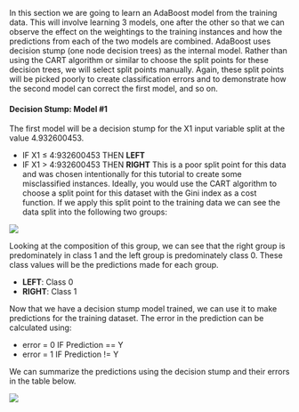 In this section we are going to learn an AdaBoost model from the training data. This will involve
learning 3 models, one after the other so that we can observe the effect on the weightings to the
training instances and how the predictions from each of the two models are combined. AdaBoost
uses decision stump (one node decision trees) as the internal model. Rather than using the
CART algorithm or similar to choose the split points for these decision trees, we will select split
points manually. Again, these split points will be picked poorly to create classification errors
and to demonstrate how the second model can correct the first model, and so on.

#### Decision Stump: Model #1
The first model will be a decision stump for the X1 input variable split at the value 4.932600453.
- IF X1 ≤ 4:932600453 THEN **LEFT**
- IF X1 > 4:932600453 THEN **RIGHT**
This is a poor split point for this data and was chosen intentionally for this tutorial to
create some misclassified instances. Ideally, you would use the CART algorithm to choose a
split point for this dataset with the Gini index as a cost function. If we apply this split point to
the training data we can see the data split into the following two groups:

![](https://github.com/fenago/katacoda-scenarios/raw/master/master-machine-learning-algorithms/master-machine-learning-algorithms-16/steps/8/1.JPG)

Looking at the composition of this group, we can see that the right group is predominately
in class 1 and the left group is predominately class 0. These class values will be the predictions
made for each group.
- **LEFT**: Class 0
- **RIGHT**: Class 1

Now that we have a decision stump model trained, we can use it to make predictions for the
training dataset. The error in the prediction can be calculated using:
- error = 0 IF Prediction == Y
- error = 1 IF Prediction != Y

We can summarize the predictions using the decision stump and their errors in the table
below.

![](https://github.com/fenago/katacoda-scenarios/raw/master/master-machine-learning-algorithms/master-machine-learning-algorithms-16/steps/8/2.JPG)